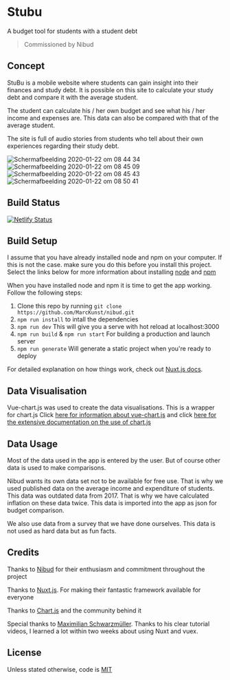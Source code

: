 # Stubu

A budget tool for students with a student debt

> Commissioned by Nibud

## Concept
StuBu is a mobile website where students can gain insight into their finances and study debt. It is possible on this site to calculate your study debt and compare it with the average student.

The student can calculate his / her own budget and see what his / her income and expenses are. This data can also be compared with that of the average student.

The site is full of audio stories from students who tell about their own experiences regarding their study debt.

![Schermafbeelding 2020-01-22 om 08 44 34](https://user-images.githubusercontent.com/45428822/72875097-d961b480-3cf3-11ea-8e24-11a9c928ac12.png)
![Schermafbeelding 2020-01-22 om 08 45 09](https://user-images.githubusercontent.com/45428822/72875105-dff02c00-3cf3-11ea-8b7c-c9860352e86d.png)
![Schermafbeelding 2020-01-22 om 08 45 43](https://user-images.githubusercontent.com/45428822/72875114-e54d7680-3cf3-11ea-9568-ea0fbb9aee6c.png)
![Schermafbeelding 2020-01-22 om 08 50 41](https://user-images.githubusercontent.com/45428822/72875326-51c87580-3cf4-11ea-99e6-fd7f58567b54.png)

## Build Status
[![Netlify Status](https://api.netlify.com/api/v1/badges/6ed0c348-6f16-445f-9792-d917b9cf16df/deploy-status)](https://app.netlify.com/sites/stubu/deploys)

## Build Setup
I assume that you have already installed node and npm on your computer. If this is not the case. make sure you do this before you install this project. Select the links below for more information about installing [node](https://nodejs.org/en/) and [npm](https://www.npmjs.com/)

When you have installed node and npm it is time to get the app working. Follow the following steps:

1. Clone this repo by running `git clone https://github.com/MarcKunst/nibud.git`
2. `npm run install` to intall the dependencies
3. `npm run dev` This will give you a serve with hot reload at localhost:3000
4. `npm run build` & `npm run start` For building a production and launch server
5. `npm run generate` Will generate a static project when you're ready to deploy

For detailed explanation on how things work, check out [Nuxt.js docs](https://nuxtjs.org).

## Data Visualisation
Vue-chart.js was used to create the data visualisations. This is a wrapper for chart.js Click [here for information about vue-chart.js](https://vue-chartjs.org/) and click [here for the extensive documentation on the use of chart.js](https://www.chartjs.org/)

## Data Usage
Most of the data used in the app is entered by the user. But of course other data is used to make comparisons.

Nibud wants its own data set not to be available for free use. That is why we used published data on the average income and expenditure of students. This data was outdated data from 2017. That is why we have calculated inflation on these data twice. This data is imported into the app as json for budget comparison.

We also use data from a survey that we have done ourselves. This data is not used as hard data but as fun facts.

## Credits

Thanks to [Nibud](https://www.nibud.nl/) for their enthusiasm and commitment throughout the project

Thanks to [Nuxt.js](https://nuxtjs.org/). For making their fantastic framework available for everyone

Thanks to [Chart.js](https://www.chartjs.org/) and the community behind it

Special thanks to [Maximilian Schwarzmüller](https://github.com/maxschwarzmueller). Thanks to his clear tutorial videos, I learned a lot within two weeks about using Nuxt and vuex.

## License
Unless stated otherwise, code is [MIT](https://github.com/MarcKunst/nibud/blob/master/LICENSE)
